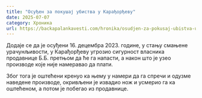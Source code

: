 ```yaml
---
title: "Осуђен за покушај убиства у Карађорђеву"
date: 2025-07-07
category: Хроника
url: https://backapalankavesti.com/hronika/osudjen-za-pokusaj-ubistva-u-karadjordjevu/
---
```


Додаје се да је осуђени 16. децембра 2023. године, у стању смањене урачунљивости, у Карађорђеву угрозио сигурност власника продавнице Б.Б. претњом да ће га напасти, а након што је узео производе које није намеравао да плати.

Због тога је оштећени кренуо ка њему у намери да га спречи и одузме наведене производе, окривљени је извадио нож и усмерио га ка оштећеном, а потом је побегао из продавнице.
